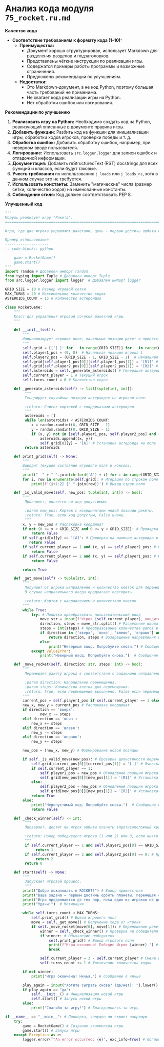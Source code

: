 # Анализ кода модуля `75_rocket.ru.md`

**Качество кода**

- **Соответствие требованиям к формату кода (1-10):**
    -   **Преимущества:**
        -   Документ хорошо структурирован, использует Markdown для разделения разделов и подзаголовков.
        -   Представлены чёткие инструкции по реализации игры.
        -   Содержатся примеры работы программы и возможные ограничения.
        -   Предложены рекомендации по улучшениям.
    -   **Недостатки:**
        -   Это Markdown-документ, а не код Python, поэтому большая часть требований не применима.
        -   Не хватает кода реализации игры на Python.
        -   Нет обработки ошибок или логирования.

**Рекомендации по улучшению**

1.  **Реализовать игру на Python:** Необходимо создать код на Python, реализующий описанные в документе правила игры.
2.  **Добавить функции:** Разбить код на функции для инициализации игры, обработки ходов игроков, проверки победы и т. д.
3.  **Обработка ошибок:** Добавить обработку ошибок, например, при неверном вводе пользователя.
4.  **Логирование:** Использовать `src.logger.logger` для записи ошибок и отладочной информации.
5.  **Документация:**  Добавить reStructuredText (RST) docstrings для всех функций и классов, если будут таковые.
6.  **Учесть требования** по использованию `j_loads` или `j_loads_ns`, хотя в данном случае это не требуется.
7. **Использовать константы:** Заменить "магические" числа (размер сетки, количество ходов) на именованные константы.
8. **Соблюдение стиля:** Код должен соответствовать PEP 8.

**Улучшенный код**

```python
"""
Модуль реализует игру "Ракета".
=========================================================================================

Игра, где два игрока управляют ракетами, цель - первым достичь орбиты планеты.

Пример использования
--------------------
.. code-block:: python

    game = RocketGame()
    game.start()
"""
import random # Добавлен импорт random
from typing import Tuple # Добавлен импорт Tuple
from src.logger.logger import logger  # Добавлен импорт logger

GRID_SIZE = 10 # Размер игровой сетки
MAX_TURNS = 20 # Максимальное количество ходов
ASTEROIDS_COUNT = 15 # Количество астероидов

class RocketGame:
    """
    Класс для управления игровой логикой ракетной игры.
    """

    def __init__(self):
        """
        Инициализирует игровое поле, начальные позиции ракет и препятствия.
        """
        self.grid = [['[ ]' for _ in range(GRID_SIZE)] for _ in range(GRID_SIZE)]
        self.player1_pos = (0, 0)  # Начальная позиция игрока 1
        self.player2_pos = (GRID_SIZE - 1, GRID_SIZE - 1)  # Начальная позиция игрока 2
        self.grid[self.player1_pos[0]][self.player1_pos[1]] = '[R1]' # Установка ракеты 1 на поле
        self.grid[self.player2_pos[0]][self.player2_pos[1]] = '[R2]' # Установка ракеты 2 на поле
        self.asteroids = self._generate_asteroids() # Генерация астероидов
        self.current_player = 1 # Текущий игрок
        self.turns_count = 0 # Количество ходов

    def _generate_asteroids(self) -> list[tuple[int, int]]:
         """
         Генерирует случайные позиции астероидов на игровом поле.

         :return: Список кортежей с координатами астероидов.
         """
         asteroids = []
         while len(asteroids) < ASTEROIDS_COUNT:
            x = random.randint(0, GRID_SIZE - 1)
            y = random.randint(0, GRID_SIZE - 1)
            if (x, y) not in [self.player1_pos, self.player2_pos] and (x, y) not in asteroids:
                asteroids.append((x, y))
                self.grid[x][y] = '[A]' # Установка астероида на поле
         return asteroids

    def print_grid(self) -> None:
        """
        Выводит текущее состояние игрового поля в консоль.
        """
        print("  " + " ".join(chr(ord('A') + i) for i in range(GRID_SIZE))) # Вывод заголовка
        for i, row in enumerate(self.grid): # Итерация по строкам поля
            print(f'{i+1:2} {" ".join(row)}') # Вывод строк поля

    def _is_valid_move(self, new_pos: tuple[int, int]) -> bool:
        """
         Проверяет, является ли ход допустимым.

         :param new_pos: Кортеж с координатами новой позиции ракеты.
         :return: True, если ход допустим, False иначе.
         """
        x, y = new_pos # Распаковка координат
        if not (0 <= x < GRID_SIZE and 0 <= y < GRID_SIZE): # Проверка выхода за границы поля
            return False
        if self.grid[x][y] == '[A]': # Проверка на наличие астероида в целевой клетке
           return False
        if self.current_player == 1 and (x, y) == self.player2_pos: # Проверка на наличие другой ракеты
            return False
        if self.current_player == 2 and (x, y) == self.player1_pos: # Проверка на наличие другой ракеты
            return False

        return True

    def _get_move(self) -> tuple[str, int]:
        """
         Получает от игрока направление и количество клеток для перемещения ракеты.
         В случае неправильного ввода предлагает повторить.

         :return: Кортеж с направлением и количеством клеток.
        """
        while True:
            try: # Попытка преобразовать пользовательский ввод
                move_str = input(f'Игрок {self.current_player}, введите направление и количество клеток (например, вверх 2): ')
                direction, steps = move_str.split() # Разделение ввода на направление и количество шагов
                steps = int(steps) # Преобразование количества шагов в целое число
                if direction in ['вверх', 'вниз', 'влево', 'вправо'] and steps > 0:
                    return direction, steps # Возвращение направления и количества шагов
                else:
                    print("Неверный ввод. Попробуйте снова.") # Сообщение об ошибке
            except ValueError:
                print("Неверный ввод. Попробуйте снова.")  # Сообщение об ошибке

    def _move_rocket(self, direction: str, steps: int) -> bool:
        """
         Перемещает ракету игрока в соответствии с заданными направлением и количеством клеток.

         :param direction: Направление перемещения.
         :param steps: Количество клеток для перемещения.
         :return: True, если перемещение выполнено, False если перемещение не удалось.
        """
        current_pos = self.player1_pos if self.current_player == 1 else self.player2_pos # Определение текущей позиции ракеты
        new_x, new_y = current_pos # Распаковка координат
        if direction == 'вверх':
                new_x -= steps
        elif direction == 'вниз':
            new_x += steps
        elif direction == 'влево':
            new_y -= steps
        elif direction == 'вправо':
            new_y += steps

        new_pos = (new_x, new_y) # Формирование новой позиции

        if self._is_valid_move(new_pos): # Проверка допустимости перемещения
            self.grid[current_pos[0]][current_pos[1]] = '[ ]' # Очистка предыдущей позиции
            if self.current_player == 1:
                self.player1_pos = new_pos # Обновление позиции игрока 1
                self.grid[new_pos[0]][new_pos[1]] = '[R1]' # Установка ракеты 1 на новой позиции
            else:
                self.player2_pos = new_pos # Обновление позиции игрока 2
                self.grid[new_pos[0]][new_pos[1]] = '[R2]' # Установка ракеты 2 на новой позиции
            return True
        else:
            print("Недопустимый ход. Попробуйте снова.")  # Сообщение об ошибке
            return False

    def _check_winner(self) -> int:
         """
         Проверяет, достиг ли игрок орбиты планеты (противоположный край поля).

         :return: Номер победившего игрока (1 или 2) или 0, если никто не победил.
         """
         if self.current_player == 1 and self.player1_pos[0] == GRID_SIZE - 1: # Проверка победы игрока 1
              return 1
         if self.current_player == 2 and self.player2_pos[0] == 0: # Проверка победы игрока 2
              return 2
         return 0

    def start(self) -> None:
        """
         Запускает игровой процесс.
         """
        print("Добро пожаловать в ROCKET!") # Вывод приветствия
        print("Ваша задача — первым достичь орбиты планеты, перемещая свою ракету по сетке.") # Инструкция
        print("Игра продолжается до тех пор, пока один из игроков не достигнет орбиты или пока не будет достигнуто максимальное количество ходов.") # Инструкция
        print("Удачи!")  # Мотивация

        while self.turns_count < MAX_TURNS:
            self.print_grid() # Вывод игрового поля
            move = self._get_move() # Получение хода от игрока
            if self._move_rocket(move[0], move[1]): # Перемещение ракеты
                winner = self._check_winner() # Проверка на победителя
                if winner: # Объявление победителя
                    self.print_grid() # Вывод игрового поля
                    print(f"Игра окончена! Победил Игрок {winner}.") # Вывод сообщения о победе
                    break

                self.current_player = 3 - self.current_player # Смена игрока
                self.turns_count += 1 # Увеличение количества ходов

        if not winner:
            print("Игра окончена! Ничья.") # Сообщение о ничье

        play_again = input("Хотите сыграть снова? (да/нет): ").lower() # Предложение начать новую игру
        if play_again == "да":
            self.__init__() # Инициализация новой игры
            self.start() # Запуск новой игры
        else:
            print("Спасибо за игру!") # Благодарность за игру

if __name__ == "__main__": # Проверка, запущен ли скрипт напрямую
    try:
        game = RocketGame() # Создание экземпляра игры
        game.start() # Запуск игры
    except Exception as e:
        logger.error(f"An error occurred: {e}", exc_info=True) # Логирование ошибки
```